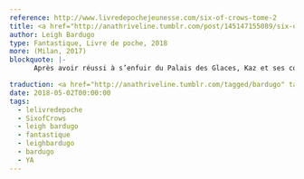```yaml
---
reference: http://www.livredepochejeunesse.com/six-of-crows-tome-2
title: <a href="http://anathriveline.tumblr.com/post/145147155089/six-of-crows-leigh-bardugo-fantastique-milan" target="_blank">Six of Crows</a> - La cité corrompue (Crooked Kingdom)
author: Leigh Bardugo
type: Fantastique, Livre de poche, 2018
more: (Milan, 2017)
blockquote: |-
      Après avoir réussi à s’enfuir du Palais des Glaces, Kaz et ses compagnons se sentent invulnérables. Un revirement de situation va cependant changer la donne d’une partie mortelle que devront jouer les jeunes prodiges du crime. Alors que les grandes puissances Grisha s’organisent pour leur mettre la main dessus, Kaz imagine un plan, entre vengeance et arnaque, qui leur assurera la gloire éternelle en cas de réussite, et provoquera la ruine de leur monde s’ils échouent.

traduction: <a href="http://anathriveline.tumblr.com/tagged/bardugo" target="_blank">Leigh Bardugo</a>
date: 2018-05-02T00:00:00
tags:
  - lelivredepoche
  - SixofCrows
  - leigh bardugo
  - fantastique
  - leighbardugo
  - bardugo
  - YA
---
```

